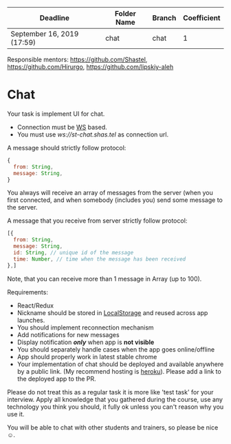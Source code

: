 | Deadline                   |Folder Name    |Branch         | Coefficient
|----------------------------|---------------|---------------|--------------
| September 16, 2019 (17:59) |chat           |chat           | 1

Responsible mentors: https://github.com/Shastel, https://github.com/Hirurgo, https://github.com/lipskiy-aleh

# Chat

Your task is implement UI for chat.  
* Connection must be [WS](https://developer.mozilla.org/en-US/docs/Glossary/WebSockets) based.  
* You must use _ws://st-chat.shas.tel_ as connection url.

A message should strictly follow protocol:
```js
{
  from: String,
  message: String,
}
```
You always will receive an array of messages from the server (when you first connected, and when somebody (includes you) send some message to the server.

A message that you receive from server strictly follow protocol:
```js
[{
  from: String,
  message: String,
  id: String, // unique id of the message
  time: Number, // time when the message has been received
},]
```
Note, that you can receive more than 1 message in Array (up to 100).  

Requirements:
* React/Redux
* Nickname should be stored in [LocalStorage](https://developer.mozilla.org/en-US/docs/Web/API/Window/localStorage) and reused across app launches.
* You should implement reconnection mechanism
* Add notifications for new messages
* Display notification **_only_** when app is **not visible**
* You should separately handle cases when the app goes online/offline
* App should properly work in latest stable chrome
* Your implementation of chat should be deployed and available anywhere by a public link. (My recommend hosting is [heroku](https://www.heroku.com/)). Please add a link to the deployed app to the PR.

Please do not treat this as a regular task it is more like 'test task' for your interview.
Apply all knowledge that you gathered during the course, use any technology you think you should, it fully ok unless you can't reason why you use it.

You will be able to chat with other students and trainers, so please be nice ☺️.
